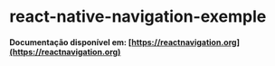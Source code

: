 # react-native-navigation-exemple
#### Documentação disponível em: [https://reactnavigation.org](https://reactnavigation.org)
